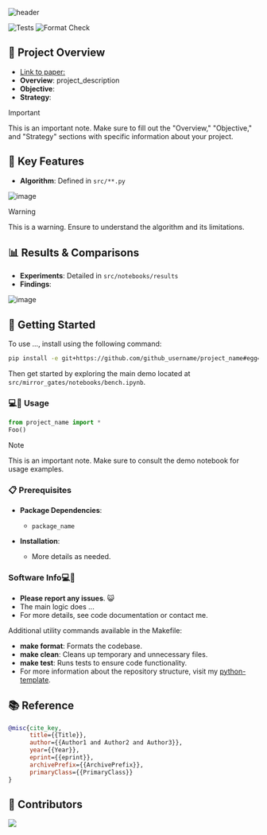 ![header](https://capsule-render.vercel.app/api?type=waving&color=auto&height=120&text=project_name&fontSize=40&animation=fadeIn&fontAlignY=30&theme=cobalt)

![Tests](https://github.com/github_username/project_name/actions/workflows/tests.yml/badge.svg?branch=main)
![Format Check](https://github.com/github_username/project_name/actions/workflows/format-check.yml/badge.svg?branch=main)

## 📌 Project Overview
- [Link to paper:](https://arxiv.org/)
- **Overview**: project_description
- **Objective**:
- **Strategy**:

> [!IMPORTANT]  
> This is an important note. Make sure to fill out the "Overview," "Objective," and "Strategy" sections with specific information about your project.

## 🌟 Key Features

- **Algorithm**: Defined in `src/**.py`

![image](https://github.com/github_username/project_name/images/plot.png)

> [!WARNING]  
> This is a warning. Ensure to understand the algorithm and its limitations.

## 📊 Results & Comparisons

- **Experiments**: Detailed in `src/notebooks/results`
- **Findings**:

![image](https://github.com/github_username/project_name/images/plot.png)

## 🚀 Getting Started

To use ..., install using the following command:

```bash
pip install -e git+https://github.com/github_username/project_name#egg=project_name
```

Then get started by exploring the main demo located at `src/mirror_gates/notebooks/bench.ipynb`.

### 💻🐒 Usage

```python
from project_name import *
Foo()
```

> [!NOTE]  
> This is an important note. Make sure to consult the demo notebook for usage examples.

### 📋 Prerequisites

- **Package Dependencies**:

  - `package_name`

- **Installation**:

  - More details as needed.

### Software Info💻🐒

- **Please report any issues**. 😺
- The main logic does ...
- For more details, see code documentation or contact me.

Additional utility commands available in the Makefile:

- **make format**: Formats the codebase.
- **make clean**: Cleans up temporary and unnecessary files.
- **make test**: Runs tests to ensure code functionality.
- For more information about the repository structure, visit my [python-template](https://github.com/evmckinney9/python-template).

## 📚 Reference

```bibtex
@misc{cite_key,
      title={{Title}},
      author={{Author1 and Author2 and Author3}},
      year={{Year}},
      eprint={{eprint}},
      archivePrefix={{ArchivePrefix}},
      primaryClass={{PrimaryClass}}
}
```

## 👯 Contributors
<a href = "https://github.com/github_username/project_name/graphs/contributors">
  <img src = "https://contrib.rocks/image?repo=github_username/project_name"/>
</a>
